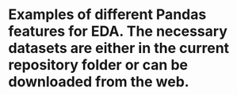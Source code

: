 # Examples of different Pandas features for EDA. The necessary datasets are either in the current repository folder or can be downloaded from the web.       